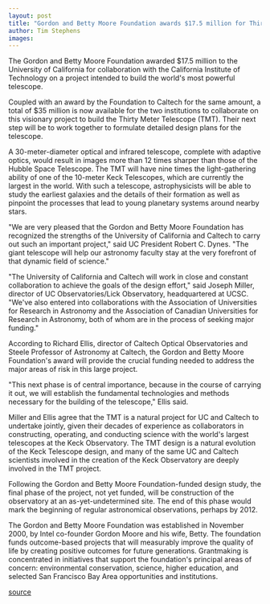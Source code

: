 ```yaml
---
layout: post
title: "Gordon and Betty Moore Foundation awards $17.5 million for Thirty-Meter Telescope plans"
author: Tim Stephens
images:
---
```


The Gordon and Betty Moore Foundation awarded $17.5 million to the University of California for collaboration with the California Institute of Technology on a project intended to build the world's most powerful telescope.

Coupled with an award by the Foundation to Caltech for the same amount, a total of $35 million is now available for the two institutions to collaborate on this visionary project to build the Thirty Meter Telescope (TMT). Their next step will be to work together to formulate detailed design plans for the telescope.  

A 30-meter-diameter optical and infrared telescope, complete with adaptive optics, would result in images more than 12 times sharper than those of the Hubble Space Telescope. The TMT will have nine times the light-gathering ability of one of the 10-meter Keck Telescopes, which are currently the largest in the world. With such a telescope, astrophysicists will be able to study the earliest galaxies and the details of their formation as well as pinpoint the processes that lead to young planetary systems around nearby stars.  

"We are very pleased that the Gordon and Betty Moore Foundation has recognized the strengths of the University of California and Caltech to carry out such an important project," said UC President Robert C. Dynes. "The giant telescope will help our astronomy faculty stay at the very forefront of that dynamic field of science."  

"The University of California and Caltech will work in close and constant collaboration to achieve the goals of the design effort," said Joseph Miller, director of UC Observatories/Lick Observatory, headquartered at UCSC. "We've also entered into collaborations with the Association of Universities for Research in Astronomy and the Association of Canadian Universities for Research in Astronomy, both of whom are in the process of seeking major funding."  

According to Richard Ellis, director of Caltech Optical Observatories and Steele Professor of Astronomy at Caltech, the Gordon and Betty Moore Foundation's award will provide the crucial funding needed to address the major areas of risk in this large project.   

"This next phase is of central importance, because in the course of carrying it out, we will establish the fundamental technologies and methods necessary for the building of the telescope," Ellis said.  

Miller and Ellis agree that the TMT is a natural project for UC and Caltech to undertake jointly, given their decades of experience as collaborators in constructing, operating, and conducting science with the world's largest telescopes at the Keck Observatory. The TMT design is a natural evolution of the Keck Telescope design, and many of the same UC and Caltech scientists involved in the creation of the Keck Observatory are deeply involved in the TMT project.  

Following the Gordon and Betty Moore Foundation-funded design study, the final phase of the project, not yet funded, will be construction of the observatory at an as-yet-undetermined site. The end of this phase would mark the beginning of regular astronomical observations, perhaps by 2012.  

The Gordon and Betty Moore Foundation was established in November 2000, by Intel co-founder Gordon Moore and his wife, Betty. The foundation funds outcome-based projects that will measurably improve the quality of life by creating positive outcomes for future generations. Grantmaking is concentrated in initiatives that support the foundation's principal areas of concern: environmental conservation, science, higher education, and selected San Francisco Bay Area opportunities and institutions.  

[source](http://www1.ucsc.edu/currents/03-04/01-05/moore.html "Permalink to moore")

